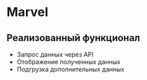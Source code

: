# Marvel

## Реализованный функционал
- Запрос данных через API
- Отображение полученных данных
- Подгрузка дополнительных данных